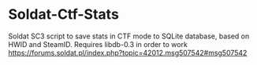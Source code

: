 # Soldat-Ctf-Stats
Soldat SC3 script to save stats in CTF mode to SQLite database, based on HWID and SteamID. Requires libdb-0.3 in order to work https://forums.soldat.pl/index.php?topic=42012.msg507542#msg507542
